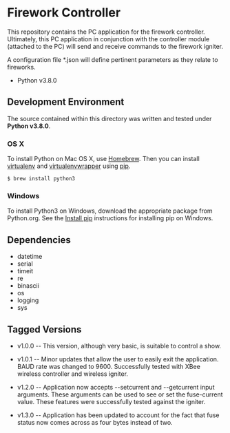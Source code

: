 # Firework Controller
This repository contains the PC application for the firework controller.  Ultimately, this PC application in conjunction with the controller module (attached to the PC) will send and receive commands to the firework igniter.    

A configuration file *.json will define pertinent parameters as they relate to fireworks.  

* Python v3.8.0

## Development Environment
The source contained within this directory was written and tested under **Python v3.8.0**.  

### OS X

To install Python on Mac OS X, use [Homebrew](brew.sh). Then you can install
[virtualenv](https://virtualenv.pypa.io/en/latest/) and [virtualenvwrapper](https://virtualenvwrapper.readthedocs.io/en/latest/) using [pip](https://pip.pypa.io/en/stable/).

    $ brew install python3

### Windows

To install Python3 on Windows, download the appropriate package from
Python.org. See the [Install pip](https://pip.pypa.io/en/latest/installing/#install-pip) instructions for installing
pip on Windows.


## Dependencies
* datetime
* serial
* timeit
* re
* binascii
* os
* logging
* sys


## Tagged Versions 
* v1.0.0 -- This version, although very basic, is suitable to control a show.

* v1.0.1 -- Minor updates that allow the user to easily exit the application.  BAUD rate was changed to 9600. Successfully tested with XBee wireless controller and wireless igniter.  

* v1.2.0 -- Application now accepts --setcurrent and --getcurrent input arguments.  These arguments can be used to see or set the fuse-current value.  These features were successfully tested against the igniter.  

* v1.3.0 -- Application has been updated to account for the fact that fuse status now comes across as four bytes instead of two.  